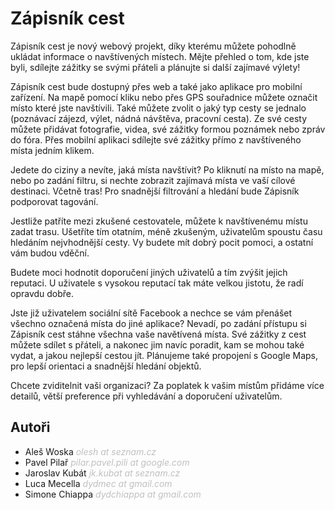 <h1>Zápisník cest</h1>

<p>Zápisník cest je nový webový projekt, díky kterému můžete pohodlně ukládat informace o navštívených místech. Mějte přehled o tom, kde jste byli, sdílejte zážitky se svými přáteli a plánujte si další zajímavé výlety!</p>

<p>Zápisník cest bude dostupný přes web a také jako aplikace pro mobilní zařízení. Na mapě pomocí kliku nebo přes GPS souřadnice můžete označit místo které jste navštívili. Také můžete zvolit o jaký typ cesty se jednalo (poznávací zájezd, výlet, nádná návštěva, pracovní cesta). Ze své cesty můžete přidávat fotografie, videa, své zážitky formou poznámek nebo zpráv do fóra. Přes mobilní aplikaci sdílejte své zážitky přímo z navštíveného místa jedním klikem.</p>

<p>Jedete do ciziny a nevíte, jaká místa navštívit? Po kliknutí na místo na mapě, nebo po zadání filtru, si nechte zobrazit zajímavá místa ve vaší cílové destinaci. Včetně tras! Pro snadnější filtrování a hledání bude Zápisník podporovat tagování.</p>    

<p>Jestliže patříte mezi zkušené cestovatele, můžete k navštívenému místu zadat trasu. Ušetříte tím otatním, méně zkušeným, uživatelům spoustu času hledáním nejvhodnější cesty. Vy budete mít dobrý pocit pomoci, a ostatní vám budou vděční.</p>

<p>Budete moci hodnotit doporučení jiných uživatelů a tím zvýšit jejich reputaci. U uživatele s vysokou reputací tak máte velkou jistotu, že radí opravdu dobře.</p>

<p>Jste již uživatelem sociální sítě Facebook a nechce se vám přenášet všechno označená místa do jiné aplikace? Nevadí, po zadání přístupu si Zápisník cest stáhne všechna vaše navětívená místa. Své zážitky z cest můžete sdílet s přáteli, a nakonec jim navíc poradit, kam se mohou také vydat, a jakou nejlepší cestou jít. Plánujeme také propojení s Google Maps, pro lepší orientaci a snadnější hledání objektů.</p>

<p>Chcete zviditelnit vaši organizaci? Za poplatek k vašim místům přidáme více detailů, větší preference při vyhledávání a doporučení uživatelům.</p>

<h2>Autoři</h2>
<ul>
	<li>Aleš Woska <i style="color: silver;">olesh at seznam.cz</i></li>
	<li>Pavel Pilař <i style="color: silver;">pilar.pavel.pili at google.com</i></li>
	<li>Jaroslav Kubát <i style="color: silver;">jk.kubat at seznam.cz</i></li>
	<li>Luca Mecella <i style="color: silver;">dydmec at gmail.com</i></li>
	<li>Simone Chiappa <i style="color: silver;">dydchiappa  at gmail.com</i></li>
</ul>